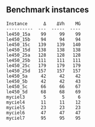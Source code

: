## Benchmark instances

    Instance      Δ    ΔVh    MG
    ----------  ---  -----  ----
    le450_15a    99     99    99
    le450_15b    94     94    94
    le450_15c   139    139   140
    le450_15d   138    138   138
    le450_25a   128    128   128
    le450_25b   111    111   111
    le450_25c   179    179   179
    le450_25d   157    157   157
    le450_5a     42     42    42
    le450_5b     42     42    43
    le450_5c     66     66    67
    le450_5d     68     68    69
    myciel3       5      5     6
    myciel4      11     11    12
    myciel5      23     23    23
    myciel6      47     47    47
    myciel7      95     95    95
